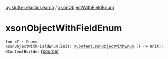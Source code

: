[uy.klutter.elasticsearch](index.md) / [xsonObjectWithFieldEnum](.)


# xsonObjectWithFieldEnum
<code>fun <T : Enum<T>> xsonObjectWithFieldEnum(init: [XContentJsonObjectWithEnum](-x-content-json-object-with-enum/index.md)<T>.() -> Unit): XContentBuilder</code> [(source)](https://github.com/kohesive/klutter/blob/master/elasticsearch-jdk7/src/main/kotlin/uy/klutter/elasticsearch/XContent.kt#L130)<br/>

